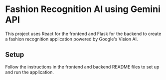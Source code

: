 # Fashion Recognition AI using Gemini API

This project uses React for the frontend and Flask for the backend to create a fashion recognition application powered by Google's Vision AI.

## Setup
Follow the instructions in the frontend and backend README files to set up and run the application.
